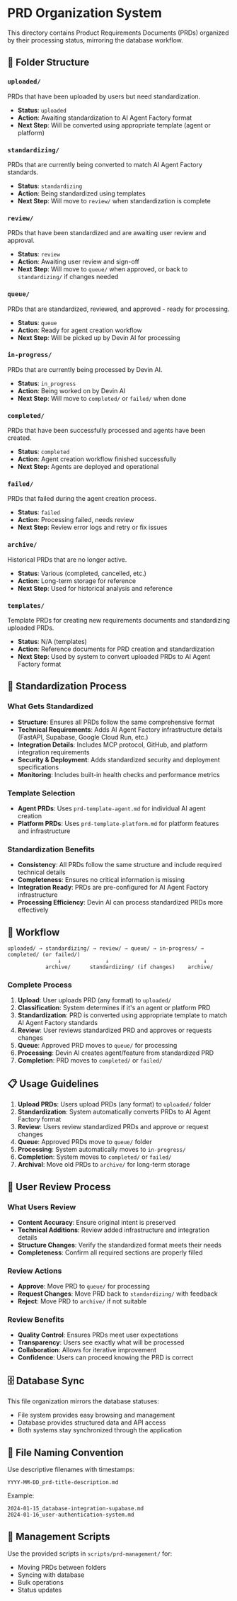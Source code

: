 # PRD Organization System

This directory contains Product Requirements Documents (PRDs) organized by their processing status, mirroring the database workflow.

## 📁 Folder Structure

### `uploaded/`
PRDs that have been uploaded by users but need standardization.
- **Status**: `uploaded`
- **Action**: Awaiting standardization to AI Agent Factory format
- **Next Step**: Will be converted using appropriate template (agent or platform)

### `standardizing/`
PRDs that are currently being converted to match AI Agent Factory standards.
- **Status**: `standardizing`
- **Action**: Being standardized using templates
- **Next Step**: Will move to `review/` when standardization is complete

### `review/`
PRDs that have been standardized and are awaiting user review and approval.
- **Status**: `review`
- **Action**: Awaiting user review and sign-off
- **Next Step**: Will move to `queue/` when approved, or back to `standardizing/` if changes needed

### `queue/`
PRDs that are standardized, reviewed, and approved - ready for processing.
- **Status**: `queue`
- **Action**: Ready for agent creation workflow
- **Next Step**: Will be picked up by Devin AI for processing

### `in-progress/`
PRDs that are currently being processed by Devin AI.
- **Status**: `in_progress` 
- **Action**: Being worked on by Devin AI
- **Next Step**: Will move to `completed/` or `failed/` when done

### `completed/`
PRDs that have been successfully processed and agents have been created.
- **Status**: `completed`
- **Action**: Agent creation workflow finished successfully
- **Next Step**: Agents are deployed and operational

### `failed/`
PRDs that failed during the agent creation process.
- **Status**: `failed`
- **Action**: Processing failed, needs review
- **Next Step**: Review error logs and retry or fix issues

### `archive/`
Historical PRDs that are no longer active.
- **Status**: Various (completed, cancelled, etc.)
- **Action**: Long-term storage for reference
- **Next Step**: Used for historical analysis and reference

### `templates/`
Template PRDs for creating new requirements documents and standardizing uploaded PRDs.
- **Status**: N/A (templates)
- **Action**: Reference documents for PRD creation and standardization
- **Next Step**: Used by system to convert uploaded PRDs to AI Agent Factory format

## 🔄 Standardization Process

### **What Gets Standardized**
- **Structure**: Ensures all PRDs follow the same comprehensive format
- **Technical Requirements**: Adds AI Agent Factory infrastructure details (FastAPI, Supabase, Google Cloud Run, etc.)
- **Integration Details**: Includes MCP protocol, GitHub, and platform integration requirements
- **Security & Deployment**: Adds standardized security and deployment specifications
- **Monitoring**: Includes built-in health checks and performance metrics

### **Template Selection**
- **Agent PRDs**: Uses `prd-template-agent.md` for individual AI agent creation
- **Platform PRDs**: Uses `prd-template-platform.md` for platform features and infrastructure

### **Standardization Benefits**
- **Consistency**: All PRDs follow the same structure and include required technical details
- **Completeness**: Ensures no critical information is missing
- **Integration Ready**: PRDs are pre-configured for AI Agent Factory infrastructure
- **Processing Efficiency**: Devin AI can process standardized PRDs more effectively

## 🔄 Workflow

```
uploaded/ → standardizing/ → review/ → queue/ → in-progress/ → completed/ (or failed/)
                ↓              ↓                              ↓
            archive/      standardizing/ (if changes)    archive/
```

### **Complete Process**
1. **Upload**: User uploads PRD (any format) to `uploaded/`
2. **Classification**: System determines if it's an agent or platform PRD
3. **Standardization**: PRD is converted using appropriate template to match AI Agent Factory standards
4. **Review**: User reviews standardized PRD and approves or requests changes
5. **Queue**: Approved PRD moves to `queue/` for processing
6. **Processing**: Devin AI creates agent/feature from standardized PRD
7. **Completion**: PRD moves to `completed/` or `failed/`

## 📋 Usage Guidelines

1. **Upload PRDs**: Users upload PRDs (any format) to `uploaded/` folder
2. **Standardization**: System automatically converts PRDs to AI Agent Factory format
3. **Review**: Users review standardized PRDs and approve or request changes
4. **Queue**: Approved PRDs move to `queue/` folder
5. **Processing**: System automatically moves to `in-progress/`
6. **Completion**: System moves to `completed/` or `failed/`
7. **Archival**: Move old PRDs to `archive/` for long-term storage

## 👥 User Review Process

### **What Users Review**
- **Content Accuracy**: Ensure original intent is preserved
- **Technical Additions**: Review added infrastructure and integration details
- **Structure Changes**: Verify the standardized format meets their needs
- **Completeness**: Confirm all required sections are properly filled

### **Review Actions**
- **Approve**: Move PRD to `queue/` for processing
- **Request Changes**: Move PRD back to `standardizing/` with feedback
- **Reject**: Move PRD to `archive/` if not suitable

### **Review Benefits**
- **Quality Control**: Ensures PRDs meet user expectations
- **Transparency**: Users see exactly what will be processed
- **Collaboration**: Allows for iterative improvement
- **Confidence**: Users can proceed knowing the PRD is correct

## 🗄️ Database Sync

This file organization mirrors the database statuses:
- File system provides easy browsing and management
- Database provides structured data and API access
- Both systems stay synchronized through the application

## 📝 File Naming Convention

Use descriptive filenames with timestamps:
```
YYYY-MM-DD_prd-title-description.md
```

Example:
```
2024-01-15_database-integration-supabase.md
2024-01-16_user-authentication-system.md
```

## 🔧 Management Scripts

Use the provided scripts in `scripts/prd-management/` for:
- Moving PRDs between folders
- Syncing with database
- Bulk operations
- Status updates
